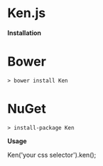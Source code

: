 Ken.js
===

**Installation**

  # Bower
  
    > bower install Ken
    
  # NuGet    

    > install-package Ken

**Usage**

Ken('your css selector').ken();
